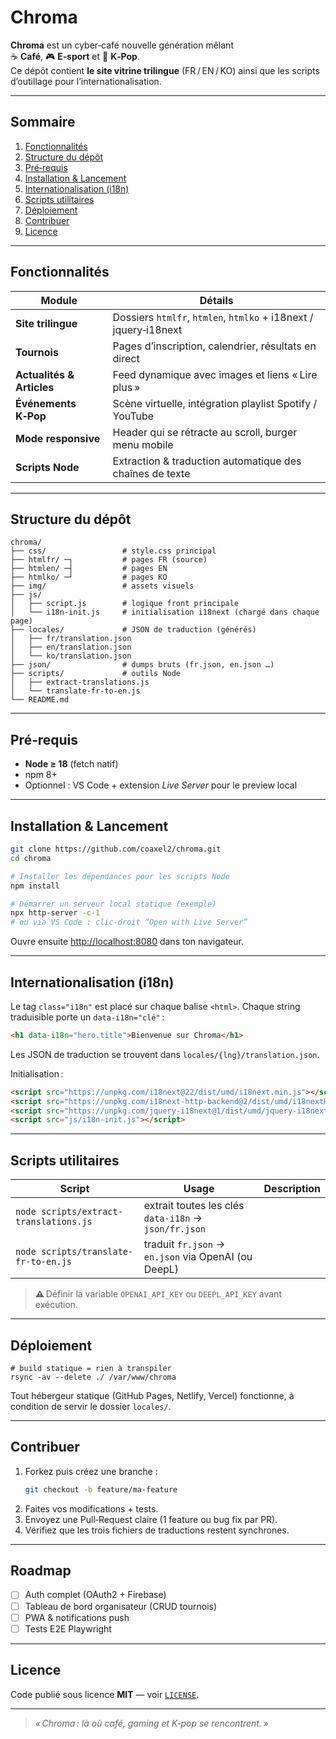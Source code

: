 # Chroma

**Chroma** est un cyber‑café nouvelle génération mêlant  
☕ **Café**, 🎮 **E‑sport** et 🎤 **K‑Pop**.  
Ce dépôt contient **le site vitrine trilingue** (FR / EN / KO) ainsi que les
scripts d’outillage pour l’internationalisation.

---

## Sommaire

1. [Fonctionnalités](#fonctionnalités)
2. [Structure du dépôt](#structure-du-dépôt)
3. [Pré‑requis](#pré--requis)
4. [Installation & Lancement](#installation--lancement)
5. [Internationalisation (i18n)](#internationalisation-i18n)
6. [Scripts utilitaires](#scripts-utilitaires)
7. [Déploiement](#déploiement)
8. [Contribuer](#contribuer)
9. [Licence](#licence)

---

## Fonctionnalités

| Module                    | Détails                                                          |
| ------------------------- | ---------------------------------------------------------------- |
| **Site trilingue**        | Dossiers `htmlfr`, `htmlen`, `htmlko` + i18next / jquery‑i18next |
| **Tournois**              | Pages d’inscription, calendrier, résultats en direct             |
| **Actualités & Articles** | Feed dynamique avec images et liens « Lire plus »                |
| **Événements K‑Pop**      | Scène virtuelle, intégration playlist Spotify / YouTube          |
| **Mode responsive**       | Header qui se rétracte au scroll, burger menu mobile             |
| **Scripts Node**          | Extraction & traduction automatique des chaînes de texte         |

---

## Structure du dépôt

```
chroma/
├── css/                 # style.css principal
├── htmlfr/ ─┐           # pages FR (source)
├── htmlen/ ─┤           # pages EN
├── htmlko/ ─┘           # pages KO
├── img/                 # assets visuels
├── js/
│   ├── script.js        # logique front principale
│   └── i18n-init.js     # initialisation i18next (chargé dans chaque page)
├── locales/             # JSON de traduction (générés)
│   ├── fr/translation.json
│   ├── en/translation.json
│   └── ko/translation.json
├── json/                # dumps bruts (fr.json, en.json …)
├── scripts/             # outils Node
│   ├── extract-translations.js
│   └── translate-fr-to-en.js
└── README.md
```

---

## Pré‑requis

- **Node ≥ 18** (fetch natif)
- npm 8+
- Optionnel : VS Code + extension _Live Server_ pour le preview local

---

## Installation & Lancement

```bash
git clone https://github.com/coaxel2/chroma.git
cd chroma

# Installer les dépendances pour les scripts Node
npm install

# Démarrer un serveur local statique (exemple)
npx http-server -c-1
# ou via VS Code : clic‑droit “Open with Live Server”
```

Ouvre ensuite <http://localhost:8080> dans ton navigateur.

---

## Internationalisation (i18n)

Le tag `class="i18n"` est placé sur chaque balise `<html>`.
Chaque string traduisible porte un `data-i18n="clé"` :

```html
<h1 data-i18n="hero.title">Bienvenue sur Chroma</h1>
```

Les JSON de traduction se trouvent dans `locales/{lng}/translation.json`.

Initialisation :

```html
<script src="https://unpkg.com/i18next@22/dist/umd/i18next.min.js"></script>
<script src="https://unpkg.com/i18next-http-backend@2/dist/umd/i18nextHttpBackend.min.js"></script>
<script src="https://unpkg.com/jquery-i18next@1/dist/umd/jquery-i18next.min.js"></script>
<script src="js/i18n-init.js"></script>
```

---

## Scripts utilitaires

| Script                                 | Usage                                                | Description |
| -------------------------------------- | ---------------------------------------------------- | ----------- |
| `node scripts/extract-translations.js` | extrait toutes les clés `data-i18n` → `json/fr.json` |
| `node scripts/translate-fr-to-en.js`   | traduit `fr.json` → `en.json` via OpenAI (ou DeepL)  |

> **⚠️** Définir la variable `OPENAI_API_KEY` ou `DEEPL_API_KEY` avant exécution.

---

## Déploiement

```
# build statique = rien à transpiler
rsync -av --delete ./ /var/www/chroma
```

Tout hébergeur statique (GitHub Pages, Netlify, Vercel) fonctionne,
à condition de servir le dossier `locales/`.

---

## Contribuer

1. Forkez puis créez une branche :
   ```bash
   git checkout -b feature/ma-feature
   ```
2. Faites vos modifications + tests.
3. Envoyez une Pull‑Request claire (1 feature ou bug fix par PR).
4. Vérifiez que les trois fichiers de traductions restent synchrones.

---

## Roadmap

- [ ] Auth complet (OAuth2 + Firebase)
- [ ] Tableau de bord organisateur (CRUD tournois)
- [ ] PWA & notifications push
- [ ] Tests E2E Playwright

---

## Licence

Code publié sous licence **MIT** — voir [`LICENSE`](LICENSE).

---

> _« Chroma : là où café, gaming et K‑pop se rencontrent. »_
